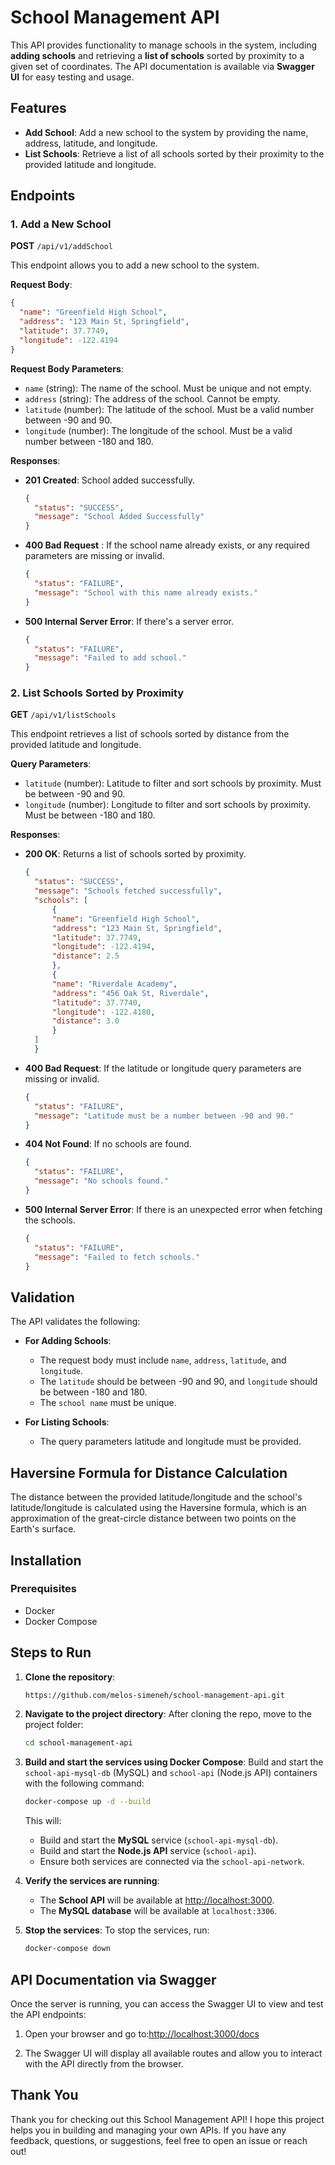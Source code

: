 # School Management API

This API provides functionality to manage schools in the system, including **adding schools** and retrieving a **list of schools** sorted by proximity to a given set of coordinates. The API documentation is available via **Swagger UI** for easy testing and usage.

## Features

- **Add School**: Add a new school to the system by providing the name, address, latitude, and longitude.
- **List Schools**: Retrieve a list of all schools sorted by their proximity to the provided latitude and longitude.

## Endpoints

### 1. Add a New School

**POST** `/api/v1/addSchool`

This endpoint allows you to add a new school to the system.

**Request Body**:

```json
{
  "name": "Greenfield High School",
  "address": "123 Main St, Springfield",
  "latitude": 37.7749,
  "longitude": -122.4194
}
```

**Request Body Parameters**:

- `name` (string): The name of the school. Must be unique and not empty.
- `address` (string): The address of the school. Cannot be empty.
- `latitude` (number): The latitude of the school. Must be a valid number between -90 and 90.
- `longitude` (number): The longitude of the school. Must be a valid number between -180 and 180.

**Responses**:

- **201 Created**: School added successfully.

    ```json
    {
      "status": "SUCCESS",
      "message": "School Added Successfully"
    }
    ```

- **400 Bad Request** : If the school name already exists, or any required parameters are missing or invalid.

    ```json
    {
      "status": "FAILURE",
      "message": "School with this name already exists."
    }
    ```

- **500 Internal Server Error**: If there's a server error.
  
    ```json
    {
      "status": "FAILURE",
      "message": "Failed to add school."
    }
    ```

### 2. List Schools Sorted by Proximity

**GET** `/api/v1/listSchools`

This endpoint retrieves a list of schools sorted by distance from the provided latitude and longitude.

**Query Parameters**:

- `latitude` (number): Latitude to filter and sort schools by proximity. Must be between -90 and 90.
- `longitude` (number): Longitude to filter and sort schools by proximity. Must be between -180 and 180.

**Responses**:

- **200 OK**: Returns a list of schools sorted by proximity.
  
  ```json
  {
    "status": "SUCCESS",
    "message": "Schools fetched successfully",
    "schools": [
        {
        "name": "Greenfield High School",
        "address": "123 Main St, Springfield",
        "latitude": 37.7749,
        "longitude": -122.4194,
        "distance": 2.5
        },
        {
        "name": "Riverdale Academy",
        "address": "456 Oak St, Riverdale",
        "latitude": 37.7740,
        "longitude": -122.4180,
        "distance": 3.0
        }
    ]
    }
    ```

- **400 Bad Request**: If the latitude or longitude query parameters are missing or invalid.

    ```json
    {
      "status": "FAILURE",
      "message": "Latitude must be a number between -90 and 90."
    }
    ```

- **404 Not Found**: If no schools are found.

  ```json
  {
    "status": "FAILURE",
    "message": "No schools found."
  }
  ```

- **500 Internal Server Error**: If there is an unexpected error when fetching the schools.

    ```json
    {
      "status": "FAILURE",
      "message": "Failed to fetch schools."
    }
    ```

## Validation

The API validates the following:

- **For Adding Schools**:
  - The request body must include `name`, `address`, `latitude`, and `longitude`.
  - The `latitude` should be between -90 and 90, and `longitude` should be between -180 and 180.
  - The `school name` must be unique.

- **For Listing Schools**:
  - The query parameters latitude and longitude must be provided.

## Haversine Formula for Distance Calculation

The distance between the provided latitude/longitude and the school's latitude/longitude is calculated using the Haversine formula, which is an approximation of the great-circle distance between two points on the Earth's surface.

## Installation

### Prerequisites

- Docker
- Docker Compose

## Steps to Run

1. **Clone the repository**:

    ```bash
    https://github.com/melos-simeneh/school-management-api.git
    ```

2. **Navigate to the project directory**: After cloning the repo, move to the project folder:

    ```bash
    cd school-management-api
    ```

3. **Build and start the services using Docker Compose**: Build and start the `school-api-mysql-db` (MySQL) and `school-api` (Node.js API) containers with the following command:

    ```bash
    docker-compose up -d --build
    ```

    This will:

    - Build and start the **MySQL** service (`school-api-mysql-db`).
    - Build and start the **Node.js API** service (`school-api`).
    - Ensure both services are connected via the `school-api-network`.

4. **Verify the services are running**:

    - The **School API** will be available at [http://localhost:3000](http://localhost:3000).
    - The **MySQL database** will be available at `localhost:3306`.

5. **Stop the services**: To stop the services, run:

   ```bash
   docker-compose down
   ```

## API Documentation via Swagger

Once the server is running, you can access the Swagger UI to view and test the API endpoints:

1. Open your browser and go to:[http://localhost:3000/docs](http://localhost:3000/docs)

2. The Swagger UI will display all available routes and allow you to interact with the API directly from the browser.

## Thank You

Thank you for checking out this School Management API! I hope this project helps you in building and managing your own APIs. If you have any feedback, questions, or suggestions, feel free to open an issue or reach out!
